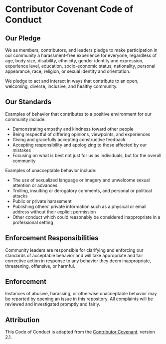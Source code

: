 # Contributor Covenant Code of Conduct

## Our Pledge

We as members, contributors, and leaders pledge to make participation in our community a harassment-free experience for everyone, regardless of age, body size, disability, ethnicity, gender identity and expression, experience level, education, socio-economic status, nationality, personal appearance, race, religion, or sexual identity and orientation.

We pledge to act and interact in ways that contribute to an open, welcoming, diverse, inclusive, and healthy community.

## Our Standards

Examples of behavior that contributes to a positive environment for our community include:

- Demonstrating empathy and kindness toward other people  
- Being respectful of differing opinions, viewpoints, and experiences  
- Giving and gracefully accepting constructive feedback  
- Accepting responsibility and apologizing to those affected by our mistakes  
- Focusing on what is best not just for us as individuals, but for the overall community

Examples of unacceptable behavior include:

- The use of sexualized language or imagery and unwelcome sexual attention or advances  
- Trolling, insulting or derogatory comments, and personal or political attacks  
- Public or private harassment  
- Publishing others’ private information such as a physical or email address without their explicit permission  
- Other conduct which could reasonably be considered inappropriate in a professional setting

## Enforcement Responsibilities

Community leaders are responsible for clarifying and enforcing our standards of acceptable behavior and will take appropriate and fair corrective action in response to any behavior they deem inappropriate, threatening, offensive, or harmful.

## Enforcement

Instances of abusive, harassing, or otherwise unacceptable behavior may be reported by opening an issue in this repository. All complaints will be reviewed and investigated promptly and fairly.

## Attribution

This Code of Conduct is adapted from the [Contributor Covenant](https://www.contributor-covenant.org), version 2.1.
